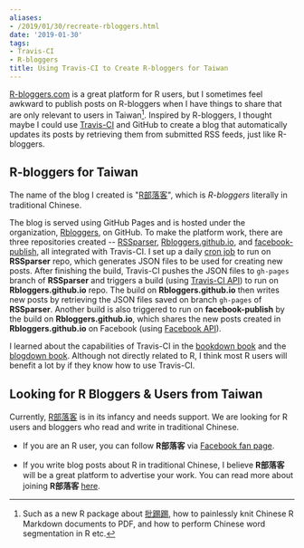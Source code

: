 ```yaml
---
aliases:
- /2019/01/30/recreate-rbloggers.html
date: '2019-01-30'
tags:
- Travis-CI
- R-bloggers
title: Using Travis-CI to Create R-bloggers for Taiwan
---
```



[R-bloggers.com](https://www.r-bloggers.com) is a great platform for R users, but I sometimes feel awkward to publish posts on R-bloggers when I have things to share that are only relevant to users in Taiwan[^taiwan]. Inspired by R-bloggers, I thought maybe I could use [Travis-CI](https://travis-ci.org) and GitHub to create a blog that automatically updates its posts by retrieving them from submitted RSS feeds, just like R-bloggers.


## R-bloggers for Taiwan

The name of the blog I created is "[R部落客](https://rbloggers.github.io)", which is *R-bloggers* literally in traditional Chinese. 

The blog is served using GitHub Pages and is hosted under the organization, [Rbloggers](https://github.com/Rbloggers), on GitHub. To make the platform work, there are three repositories created -- [RSSparser](https://github.com/Rbloggers/RSSparser), [Rbloggers.github.io](https://github.com/Rbloggers/Rbloggers.github.io), and [facebook-publish](https://github.com/Rbloggers/facebook-publish), all integrated with Travis-CI.
I set up a daily [cron job](https://docs.travis-ci.com/user/cron-jobs) to run on **RSSparser** repo, which generates JSON files to be used for creating new posts.
After finishing the build, Travis-CI pushes the JSON files to `gh-pages` branch of **RSSparser** and triggers a build (using [Travis-CI API](https://docs.travis-ci.com/user/triggering-builds/)) to run on **Rbloggers.github.io** repo.
The build on **Rbloggers.github.io** then writes new posts by retrieving the JSON files saved on branch `gh-pages` of **RSSparser**.
Another build is also triggered to run on **facebook-publish** by the build on **Rbloggers.github.io**, which shares the new posts created in **Rbloggers.github.io** on Facebook (using [Facebook API](https://developers.facebook.com/docs/pages/publishing)).


I learned about the capabilities of Travis-CI in the [bookdown book](https://bookdown.org/yihui/bookdown/github.html) and the [blogdown book](https://bookdown.org/yihui/blogdown/travis-github.html). Although not directly related to R, I think most R users will benefit a lot by if they know how to use Travis-CI.



## Looking for R Bloggers & Users from Taiwan

Currently, [R部落客](https://rbloggers.github.io) is in its infancy and needs support. We are looking for R users and bloggers who read and write in traditional Chinese. 

- If you are an R user, you can follow **R部落客** via [Facebook fan page](https://www.facebook.com/twRblogger).

- If you write blog posts about R in traditional Chinese, I believe **R部落客** will be a great platform to advertise your work. You can read more about joining **R部落客** [here](https://rbloggers.github.io/join.html).




[^taiwan]: Such as a new R package about [批踢踢](https://en.wikipedia.org/wiki/PTT_Bulletin_Board_System), how to painlessly knit Chinese R Markdown documents to PDF, and how to perform Chinese word segmentation in R etc.


